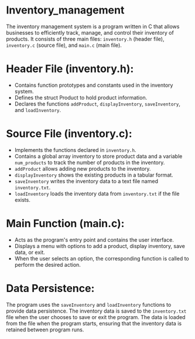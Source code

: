 # Inventory_management
The inventory management system is a program written in C that allows businesses to efficiently track, manage, and control their inventory of products. It consists of three main files: `inventory.h` (header file), `inventory.c` (source file), and `main.c` (main file).

# Header File (inventory.h):
+ Contains function prototypes and constants used in the inventory system.
+ Defines the struct Product to hold product information.
+ Declares the functions `addProduct`, `displayInventory`, `saveInventory`, and `loadInventory`.
# Source File (inventory.c):
- Implements the functions declared in `inventory.h`.
- Contains a global array inventory to store product data and a variable `num_products` to track the number of products in the inventory.
- `addProduct` allows adding new products to the inventory.
- `displayInventory` shows the existing products in a tabular format.
- `saveInventory` writes the inventory data to a text file named `inventory.txt`.
- `loadInventory` loads the inventory data from `inventory.txt` if the file exists.
# Main Function (main.c):
- Acts as the program's entry point and contains the user interface.
- Displays a menu with options to add a product, display inventory, save data, or exit.
- When the user selects an option, the corresponding function is called to perform the desired action.
# Data Persistence:
The program uses the `saveInventory` and `loadInventory` functions to provide data persistence. The inventory data is saved to the `inventory.txt` file when the user chooses to save or exit the program. The data is loaded from the file when the program starts, ensuring that the inventory data is retained between program runs.

